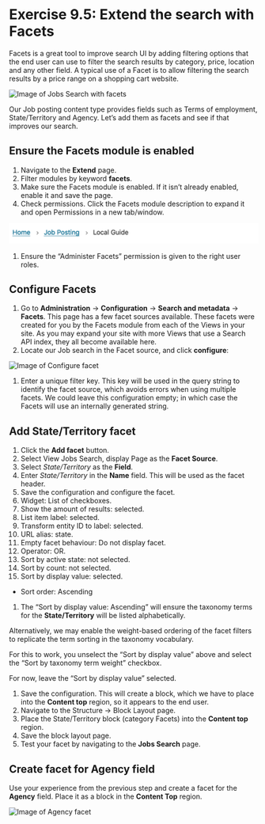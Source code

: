 # Exercise 9.5: Extend the search with Facets

Facets is a great tool to improve search UI by adding filtering options that the end user can use to filter the search results by category, price, location and any other field. A typical use of a Facet is to allow filtering the search results by a price range on a shopping cart website.

![Image of Jobs Search with facets](../.gitbook/assets/241.png)

Our Job posting content type provides fields such as Terms of employment, State/Territory and Agency. Let’s add them as facets and see if that improves our search.

## Ensure the Facets module is enabled

1. Navigate to the **Extend** page.
2. Filter modules by keyword **facets**.
3. Make sure the Facets module is enabled. If it isn’t already enabled, enable it and save the page.
4. Check permissions. Click the Facets module description to expand it and open Permissions in a new tab/window.

![Image of Facets module enabled](<../.gitbook/assets/159 (1) (1) (1) (1) (3).png>)

1. Ensure the “Administer Facets” permission is given to the right user roles.

## Configure Facets

1. Go to **Administration** → **Configuration** → **Search and metadata** → **Facets**. This page has a few facet sources available. These facets were created for you by the Facets module from each of the Views in your site. As you may expand your site with more Views that use a Search API index, they all become available here.
2. Locate our Job search in the Facet source, and click **configure**:

![Image of Configure facet](../.gitbook/assets/243.png)

1. Enter a unique filter key. This key will be used in the query string to identify the facet source, which avoids errors when using multiple facets. We could leave this configuration empty; in which case the Facets will use an internally generated string.

## Add State/Territory facet

1. Click the **Add facet** button.
2. Select View Jobs Search, display Page as the **Facet Source**.
3. Select _State/Territory_ as the **Field**.
4. Enter _State/Territory_ in the **Name** field. This will be used as the facet header.
5. Save the configuration and configure the facet.
6. Widget: List of checkboxes.
7. Show the amount of results: selected.
8. List item label: selected.
9. Transform entity ID to label: selected.
10. URL alias: state.
11. Empty facet behaviour: Do not display facet.
12. Operator: OR.
13. Sort by active state: not selected.
14. Sort by count: not selected.
15. Sort by display value: selected.

* Sort order: Ascending

1. The “Sort by display value: Ascending” will ensure the taxonomy terms for the **State/Territory** will be listed alphabetically.

Alternatively, we may enable the weight-based ordering of the facet filters to replicate the term sorting in the taxonomy vocabulary.

For this to work, you unselect the “Sort by display value” above and select the “Sort by taxonomy term weight” checkbox.

For now, leave the “Sort by display value” selected.

1. Save the configuration. This will create a block, which we have to place into the **Content top** region, so it appears to the end user.
2. Navigate to the Structure → Block Layout page.
3. Place the State/Territory block (category Facets) into the **Content top** region.
4. Save the block layout page.
5. Test your facet by navigating to the **Jobs Search** page.

## Create facet for Agency field

Use your experience from the previous step and create a facet for the **Agency** field. Place it as a block in the **Content Top** region.

![Image of Agency facet](../.gitbook/assets/244.png)
